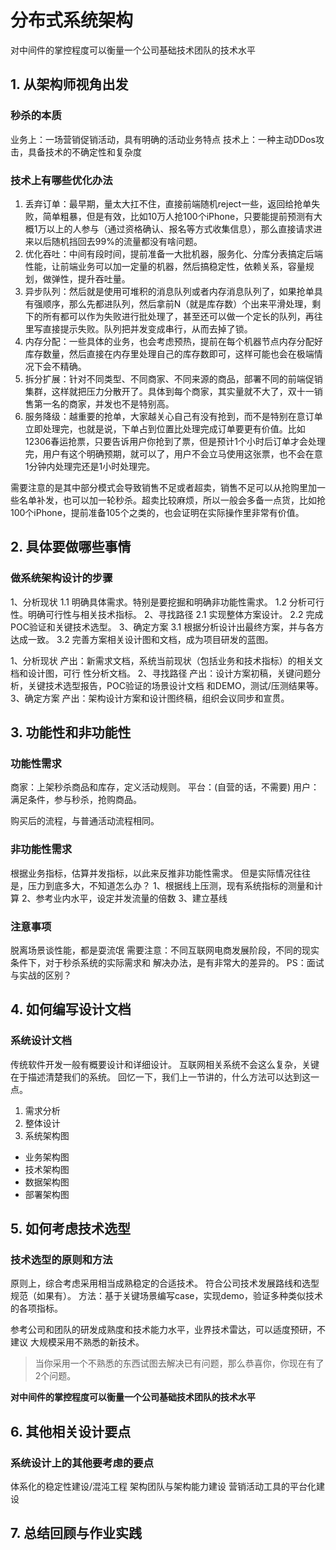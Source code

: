 # 分布式系统架构

对中间件的掌控程度可以衡量一个公司基础技术团队的技术水平

## 1. 从架构师视角出发

### 秒杀的本质

业务上：一场营销促销活动，具有明确的活动业务特点
技术上：一种主动DDos攻击，具备技术的不确定性和复杂度

### 技术上有哪些优化办法

1. 丢弃订单：最早期，量太大扛不住，直接前端随机reject一些，返回给抢单失败，简单粗暴，但是有效，比如10万人抢100个iPhone，只要能提前预测有大概1万以上的人参与（通过资格确认、报名等方式收集信息），那么直接请求进来以后随机挡回去99%的流量都没有啥问题。
2. 优化吞吐：中间有段时间，提前准备一大批机器，服务化、分库分表搞定后端性能，让前端业务可以加一定量的机器，然后搞稳定性，依赖关系，容量规划，做弹性，提升吞吐量。
3. 异步队列：然后就是使用可堆积的消息队列或者内存消息队列了，如果抢单具有强顺序，那么先都进队列，然后拿前N（就是库存数）个出来平滑处理，剩下的所有都可以作为失败进行批处理了，甚至还可以做一个定长的队列，再往里写直接提示失败。队列把并发变成串行，从而去掉了锁。
4. 内存分配：一些具体的业务，也会考虑预热，提前在每个机器节点内存分配好库存数量，然后直接在内存里处理自己的库存数即可，这样可能也会在极端情况下会不精确。
5. 拆分扩展：针对不同类型、不同商家、不同来源的商品，部署不同的前端促销集群，这样就把压力分散开了。具体到每个商家，其实量就不大了，双十一销售第一名的商家，并发也不是特别高。
6. 服务降级：越重要的抢单，大家越关心自己有没有抢到，而不是特别在意订单立即处理完，也就是说，下单占到位置比处理完成订单要更有价值。比如12306春运抢票，只要告诉用户你抢到了票，但是预计1个小时后订单才会处理完，用户有这个明确预期，就可以了，用户不会立马使用这张票，也不会在意1分钟内处理完还是1小时处理完。

需要注意的是其中部分模式会导致销售不足或者超卖，销售不足可以从抢购里加一些名单补发，也可以加一轮秒杀。超卖比较麻烦，所以一般会多备一点货，比如抢100个iPhone，提前准备105个之类的，也会证明在实际操作里非常有价值。

## 2. 具体要做哪些事情

### 做系统架构设计的步骤

1、分析现状
1.1 明确具体需求。特别是要挖掘和明确非功能性需求。
1.2 分析可行性。明确可行性与相关技术指标。
2、寻找路径
2.1 实现整体方案设计。
2.2 完成POC验证和关键技术选型。
3、确定方案
3.1 根据分析设计出最终方案，并与各方达成一致。
3.2 完善方案相关设计图和文档，成为项目研发的蓝图。

1、分析现状
产出：新需求文档，系统当前现状（包括业务和技术指标）的相关文档和设计图，可行
性分析文档。
2、寻找路径
产出：设计方案初稿，关键问题分析，关键技术选型报告，POC验证的场景设计文档
和DEMO，测试/压测结果等。
3、确定方案
产出：架构设计方案和设计图终稿，组织会议同步和宣贯。

## 3. 功能性和非功能性

### 功能性需求

商家：上架秒杀商品和库存，定义活动规则。
平台：(自营的话，不需要)
用户：满足条件，参与秒杀，抢购商品。

购买后的流程，与普通活动流程相同。

### 非功能性需求

根据业务指标，估算并发指标，以此来反推非功能性需求。
但是实际情况往往是，压力到底多大，不知道怎么办？
1、根据线上压测，现有系统指标的测量和计算
2、参考业内水平，设定并发流量的倍数
3、建立基线

### 注意事项

脱离场景谈性能，都是耍流氓
需要注意：不同互联网电商发展阶段，不同的现实条件下，对于秒杀系统的实际需求和
解决办法，是有非常大的差异的。
PS：面试与实战的区别？

## 4. 如何编写设计文档

### 系统设计文档

传统软件开发一般有概要设计和详细设计。
互联网相关系统不会这么复杂，关键在于描述清楚我们的系统。
回忆一下，我们上一节讲的，什么方法可以达到这一点。

1. 需求分析
2. 整体设计
3. 系统架构图
- 业务架构图
- 技术架构图
- 数据架构图
- 部署架构图

## 5. 如何考虑技术选型

### 技术选型的原则和方法

原则上，综合考虑采用相当成熟稳定的合适技术。
符合公司技术发展路线和选型规范（如果有）。
方法：基于关键场景编写case，实现demo，验证多种类似技术的各项指标。

参考公司和团队的研发成熟度和技术能力水平，业界技术雷达，可以适度预研，不建议
大规模采用不熟悉的新技术。
> 当你采用一个不熟悉的东西试图去解决已有问题，那么恭喜你，你现在有了2个问题。

**对中间件的掌控程度可以衡量一个公司基础技术团队的技术水平**

## 6. 其他相关设计要点

### 系统设计上的其他要考虑的要点

体系化的稳定性建设/混沌工程
架构团队与架构能力建设
营销活动工具的平台化建设

## 7. 总结回顾与作业实践